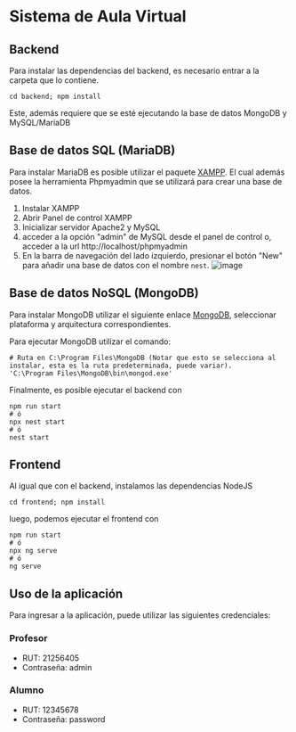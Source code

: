 # Sistema de Aula Virtual

## Backend

Para instalar las dependencias del backend, es necesario entrar a la carpeta que lo contiene.

```
cd backend; npm install
```

Este, además requiere que se esté ejecutando la base de datos MongoDB y MySQL/MariaDB

## Base de datos SQL (MariaDB)

Para instalar MariaDB es posible utilizar el paquete 
[XAMPP](https://www.apachefriends.org/download.html). El cual además posee la herramienta Phpmyadmin que se utilizará para crear una base de datos.

1. Instalar XAMPP
2. Abrir Panel de control XAMPP
3. Inicializar servidor Apache2 y MySQL
4. acceder a la opción "admin" de MySQL desde el panel de control o, acceder a la url http://localhost/phpmyadmin
5. En la barra de navegación del lado izquierdo, presionar el botón "New" para añadir una base de datos con el nombre `nest`.
![image](https://github.com/cykrr/ProyectoSoftware/assets/21285912/3502711b-8375-4773-a7e0-580f9149eb21)


## Base de datos NoSQL (MongoDB)

Para instalar MongoDB utilizar el siguiente enlace [MongoDB](https://www.mongodb.com/try/download/community), seleccionar
plataforma y arquitectura correspondientes.

Para ejecutar MongoDB utilizar el comando:

```
# Ruta en C:\Program Files\MongoDB (Notar que esto se selecciona al instalar, esta es la ruta predeterminada, puede variar).
'C:\Program Files\MongoDB\bin\mongod.exe'
```

Finalmente, es posible ejecutar el backend con

```
npm run start
# ó
npx nest start
# ó
nest start
```

## Frontend

Al igual que con el backend, instalamos las dependencias NodeJS

```
cd frontend; npm install
```

luego, podemos ejecutar el frontend con
```
npm run start
# ó
npx ng serve
# ó
ng serve
```

## Uso de la aplicación

Para ingresar a la aplicación, puede utilizar las siguientes credenciales:

### Profesor

- RUT: 21256405
- Contraseña: admin

### Alumno

- RUT: 12345678
- Contraseña: password